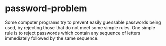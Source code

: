 # password-problem
Some computer programs try to prevent easily guessable passwords being used, by rejecting those that do not meet some simple rules. One simple rule is to reject passwords which contain any sequence of letters immediately followed by the same sequence.
